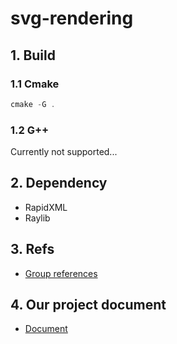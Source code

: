 # svg-rendering

## 1. Build
### 1.1 Cmake
```ps1
cmake -G .
```
### 1.2 G++
Currently not supported...
## 2. Dependency
- RapidXML
- Raylib

## 3. Refs
- [Group references](https://docs.google.com/document/d/1iBVGIql2L-K34C3Ba10C1oNx4v-VAtsbQcuYTs_2EX0/edit?tab=t.0)

## 4. Our project document
- [Document]([https://docs.google.com/document/d/1iBVGIql2L-K34C3Ba10C1oNx4v-VAtsbQcuYTs_2EX0/edit?tab=t.0](https://fit-k23.github.io/svg-rendering/))


